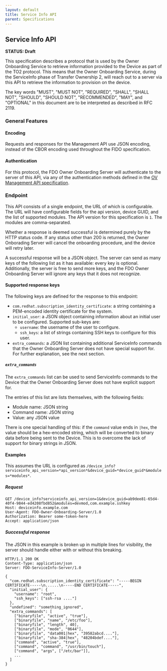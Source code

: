 ```yaml
---
layout: default
title: Service Info API
parent: Specifications
---
```


## Service Info API

**STATUS: Draft**

This specification describes a protocol that is used by the Owner Onboarding Service to retrieve information provided to the Device as part of the TO2 protocol.
This means that the Owner Onboarding Service, during the ServiceInfo phase of Transfer Ownership 2, will reach out to a server via this API to retrieve the information to provision on the device.

The key words "MUST", "MUST NOT", "REQUIRED", "SHALL", "SHALL
NOT", "SHOULD", "SHOULD NOT", "RECOMMENDED",  "MAY", and
"OPTIONAL" in this document are to be interpreted as described in
RFC 2119.

### General Features

#### Encoding

Requests and responses for the Management API use JSON encoding, instead of the CBOR encoding used throughout the FIDO specification.

#### Authentication

For this protocol, the FDO Owner Onboarding Server will authenticate to the server of this API, via any of the authentication methods defined in the [OV Management API specification](./ov_management_api.md#authentication).

### Endpoint

This API consists of a single endpoint, the URL of which is configurable.
The URL will have configurable fields for the api version, device GUID, and the list of supported modules.
The API version for this specification is `1`.
The modules are comma-separated.

Whether a response is deemed successful is determined purely by the HTTP status code.
If any status other than 200 is returned, the Owner Onborading Server will cancel the onboarding procedure, and the device will retry later.

A successful response will be a JSON object.
The server can send as many keys of the following list as it has available: every key is optional.
Additionally, the server is free to send more keys, and the FDO Owner Onboarding Server will ignore any keys that it does not recognize.

#### Supported response keys

The following keys are defined for the response to this endpoint:

- `com.redhat.subscription_identity_certificate`: a string containing a PEM-encoded identity certificate for the system.
- `initial_user`: a JSON object containing information about an initial user to be configured. Supported sub-keys are:
  - `username`: the username of the user to configure.
  - `ssh_keys`: a list of strings containing SSH keys to configure for this user.
- `extra_commands`: a JSON list containing additional ServiceInfo commands that the Owner Onboarding Server does not have special support for. For further explanation, see the next section.

##### `extra_commands`

The `extra_commands` list can be used to send ServiceInfo commands to the Device that the Owner Onboarding Server does not have explicit support for.

The entries of this list are lists themselves, with the following fields:

- Module name: JSON string
- Command name: JSON string
- Value: any JSON value

There is one special handling of this: if the `command` value ends in `|hex`, the value should be a hex-encoded string, which will be converted to binary data before being sent to the Device.
This is to overcome the lack of support for binary strings in JSON.

#### Examples

This assumes the URL is configured as `/device_info?serviceinfo_api_version=*api_version*&device_guid=*device_guid*&modules=*modules*`.

##### Request

``` HTTP
GET /device_info?serviceinfo_api_version=1&device_guid=ab9dee81-65d4-40f4-9844-ed4208fbd852&modules=devmod,com.example.sshkey
Host: deviceinfo.example.com
User-Agent: FDO-Owner-Onboarding-Server/1.0
Authorization: Bearer some-token-here
Accept: application/json
```

##### Successful response

The JSON in this example is broken up in multiple lines for visibility, the server should handle either with or without this breaking.

``` HTTP
HTTP/1.1 200 OK
Content-Type: application/json
Server: FDO-ServiceInfo-Server/1.0

{
  "com.redhat.subscription_identity_certificate": "-----BEGIN CERTIFICATE-----\n......\n-----END CERTIFICATE-----",
  "initial_user": {
    "username": "root",
    "ssh_keys": ["ssh-rsa ...."]
  },
  "undefined": "something_ignored",
  "extra_commands": [
    ["binaryfile", "active", "true"],
    ["binaryfile", "name", "/etc/foo"],
    ["binaryfile", "length", 40],
    ["binaryfile", "mode", "0644"],
    ["binaryfile", "data001|hex", "39582abcd...."],
    ["binaryfile", "sha-384|hex", "48204bdef...."],
    ["command", "active", "true"],
    ["command", "command", "/usr/bin/touch"],
    ["command", "args", ["/etc/bar"]],
    ...
  ]
}
```
